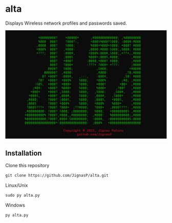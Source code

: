 # alta
Displays Wireless network profiles and passwords saved.

![](https://raw.githubusercontent.com/JignasP/alta/main/img1.png)

## Installation 
Clone this repository
```markdown
git clone https://github.com/JignasP/alta.git
```
Linux/Unix
```markdown
sudo py alta.py
```
Windows
```markdown
py alta.py
```
